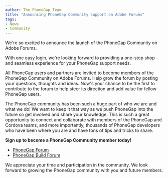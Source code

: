 ```yaml
---
author: The PhoneGap Team
title: "Announcing PhoneGap Community support on Adobe Forums"
tags:
- News
- Community
---
```


We're so excited to announce the launch of the PhoneGap Community on Adobe Forums.

With one easy login, we're looking forward to providing a one-stop shop and seamless experience for your PhoneGap support needs.

All PhoneGap users and partners are invited to become members of the PhoneGap Community on Adobe Forums. Help grow the forum by posting your questions, thoughts and ideas. Now's your chance to be the first to contribute to the forum to help steer its direction and add value for fellow PhoneGap users.

The PhoneGap community has been such a huge part of who we are and what we do! We want to keep it that way as we push PhoneGap into the future so get involved and share your knowledge. This is such a great opportunity to connect and collaborate with members of the PhoneGap and Cordova teams, and more importantly, thousands of PhoneGap developers who have been where you are and have tons of tips and tricks to share.

**Sign up to become a PhoneGap Community member today!**

- [PhoneGap Forum](https://forums.adobe.com/community/phonegap)
- [PhoneGap Build Forum](https://forums.adobe.com/community/phonegap/build)

We appreciate your time and participation in the community. We look forward to growing the PhoneGap community with you and future members.
